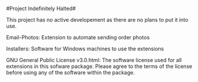 #Project Indefinitely Halted#

This project has no active developement as there are no plans
to put it into use.

Email-Photos:
	Extension to automate sending order photos

Installers:
	Software for Windows machines to use the extensions

GNU General Public License v3.0.html:
	The software license used for all extensions in this
	sofware package. Please agree to the terms of the
	license before using any of the software within the
	package.